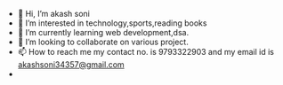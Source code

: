 - 👋 Hi, I’m akash soni
- 👀 I’m interested in technology,sports,reading books
- 🌱 I’m currently learning web development,dsa.
- 💞️ I’m looking to collaborate on various project.
- 📫 How to reach me my contact no. is 9793322903 and my email id is akashsoni34357@gmail.com
- 

<!---
akashsoni34357/akashsoni34357 is a ✨ special ✨ repository because its `README.md` (this file) appears on your GitHub profile.
You can click the Preview link to take a look at your changes.
--->
